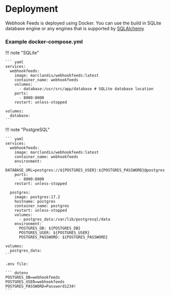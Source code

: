 # Deployment

Webhook Feeds is deployed using Docker. You can use the build in SQLite database engine or any engines that is supported
by [SQLAlchemy](https://www.sqlalchemy.org)

### Example docker-compose.yml

!!! note "SQLite"

    ``` yaml
    services:
      webhookfeeds:
        image: marclandis/webhookfeeds:latest
        container_name: webhookfeeds
        volumes:
          - database:/usr/src/app/database # SQLite database location
        ports:
          - 8000:8000
        restart: unless-stopped
    
    volumes:
      database:
    ```

!!! note "PostgreSQL"

    ``` yaml
    services:
      webhookfeeds:
        image: marclandis/webhookfeeds:latest
        container_name: webhookfeeds
        environment:
          - DATABASE_URL=postgres://${POSTGRES_USER}:${POSTGRES_PASSWORD}@postgres:5432/${POSTGRES_DB}
        ports:
          - 8000:8000
        restart: unless-stopped
        
      postgres:
        image: postgres:17.2
        hostname: postgres
        container_name: postgres
        restart: unless-stopped
        volumes:
          - postgres_data:/var/lib/postgresql/data
        environment:
          POSTGRES_DB: ${POSTGRES_DB}
          POSTGRES_USER: ${POSTGRES_USER}
          POSTGRES_PASSWORD: ${POSTGRES_PASSWORD}
          
    volumes:
      postgres_data:
    ```

    .env file:
    
    ``` dotenv 
    POSTGRES_DB=webhookfeeds
    POSTGRES_USER=webhookfeeds
    POSTGRES_PASSWORD=Password1234!
    ```